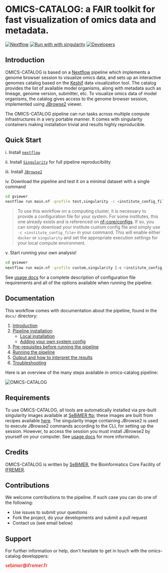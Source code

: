 # **OMICS-CATALOG: a FAIR toolkit for fast visualization of omics data and metadata**.

[![Nextflow](https://img.shields.io/badge/nextflow-%E2%89%A520.10.0-23aa62.svg?labelColor=000000)](https://www.nextflow.io/)
[![Run with with singularity](https://img.shields.io/badge/run%20with-singularity-1d355c.svg?labelColor=000000)](https://sylabs.io/docs/)
[![Developers](https://img.shields.io/badge/Developers-SeBiMER-yellow?labelColor=000000)](https://ifremer-bioinformatics.github.io/)

## Introduction

OMICS-CATALOG is based on a [Nextflow](https://www.nextflow.io) pipeline which implements a genome browser session to visualize omics data, and sets up an interactive genomes catalog based on the [Keshif](https://github.com/adilyalcin/keshif) data visualization tool. The catalog provides the list of available model organisms, along with metadata such as lineage, genome version, submitter, etc. To visualize omics data of  model organisms, the catalog gives access to the genome browser session, implemented using [JBrowse2](https://jbrowse.org/jb2/docs/quickstart_web) viewer.

The OMICS-CATALOG pipeline can run tasks across multiple compute infrastructures in a very portable manner. It comes with singularity containers making installation trivial and results highly reproducible.

## Quick Start

i. Install [`nextflow`](https://www.nextflow.io/docs/latest/getstarted.html#installation)

ii. Install [`Singularity`](https://www.sylabs.io/guides/3.0/user-guide/) for full pipeline reproducibility

iii. Install [`JBrowse2`](https://jbrowse.org/jb2/docs/quickstart_web) 

iv. Download the pipeline and test it on a minimal dataset with a single command

```bash
cd gviewer
nextflow run main.nf -profile test,singularity -c <institute_config_file>
```

> To use this workflow on a computing cluster, it is necessary to provide a configuration file for your system. For some institutes, this one already exists and is referenced on [nf-core/configs](https://github.com/nf-core/configs#documentation). If so, you can simply download your institute custom config file and simply use `-c <institute_config_file>` in your command. This will enable either `docker` or `singularity` and set the appropriate execution settings for your local compute environment.

v. Start running your own analysis!

```bash
cd gviewer
nextflow run main.nf -profile custom,singularity [-c <institute_config_file>]
```

See [usage docs](gviewer/docs/usage.md) for a complete description of configuration file requirements and all of the options available when running the pipeline.

## Documentation

This workflow comes with documentation about the pipeline, found in the `docs/` directory:

1. [Introduction](gviewer/docs/usage.md#introduction)
2. [Pipeline installation](gviewer/docs/usage.md#install-the-pipeline)
    * [Local installation](gviewer/docs/usage.md#local-installation)
    * [Adding your own system config](gviewer/docs/usage.md#adding-your-own-system-config)
3. [Pre-requisites before running the pipeline](gviewer/docs/usage.md#pre-requisites-before-running-the-pipeline)
4. [Running the pipeline](gviewer/docs/usage.md#running-the-pipeline)
5. [Output and how to interpret the results](gviewer/docs/output.md)
6. [Troubleshooting](gviewer/docs/troubleshooting.md)

Here is an overview of the many steps available in omics-catalog pipeline:

![OMICS-CATALOG](gviewer/docs/images/OMICS-CATALOG_workflow.png)

## Requirements

To use OMICS-CATALOG, all tools are automatically installed via pre-built singularity images available at [SeBiMER ftp](ftp://ftp.ifremer.fr/ifremer/dataref/bioinfo/sebimer/tools/OMICS-CATALOG/); these images are built from recipes available [here](gviewer/containers).
The singularity image containing JBrowse2 is used to execute JBrowse2 commands according to the CLI, for setting up the session. However, to access the session you must install JBrowse2 by yourself on your computer. See [usage docs](gviewer/docs/usage.md) for more information.

## Credits

OMICS-CATALOG is written by [SeBiMER](https://ifremer-bioinformatics.github.io/), the Bioinformatics Core Facility of [IFREMER](https://wwz.ifremer.fr/en/).

## Contributions

We welcome contributions to the pipeline. If such case you can do one of the following:
* Use issues to submit your questions 
* Fork the project, do your developments and submit a pull request
* Contact us (see email below) 

## Support

For further information or help, don't hesitate to get in touch with the omics-catalog developpers: 

![sebimer email](gviewer/assets/sebimer-email.png)